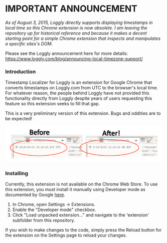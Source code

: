 # IMPORTANT ANNOUNCEMENT
*As of August 3, 2015, Loggly directly supports displaying timestamps in local time so this Chrome extension is now obsolete.  I am leaving the repository up for historical reference and because it makes a decent starting point for a simple Chrome extension that inspects and manipulates a specific sites's DOM.*

Please see the Loggly announcement here for more details:
https://www.loggly.com/blog/announcing-local-timezone-support/

### Introduction

Timestamp Localizer for Loggly is an extension for Google Chrome that converts timestamps on Loggly.com from UTC to the browser's local time.  For whatever reason, the people behind Loggly have not provided this functionality directly from Loggly despite years of users requesting this feature so this extension seeks to fill that gap. 

This is a very preliminary version of this extension.  Bugs and oddities are to be expected!

![](BeforeAfter.png)

### Installing

Currently, this extension is not available on the Chrome Web Store.  To use this extension, you must install it manually using Developer mode as documented by Google [here](https://developer.chrome.com/extensions/getstarted). 

1. In Chrome, open Settings -> Extensions.
2. Enable the "Developer mode" checkbox.
3. Click "Load unpacked extension..." and navigate to the 'extension' subfolder from this repository. 

If you wish to make changes to the code, simply press the Reload button for the extension on the Settings page to reload your changes.  
